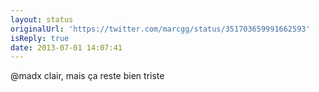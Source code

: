 ```yaml
---
layout: status
originalUrl: 'https://twitter.com/marcgg/status/351703659991662593'
isReply: true
date: 2013-07-01 14:07:41
---
```


@madx clair, mais ça reste bien triste
